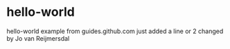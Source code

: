 # hello-world
hello-world example from guides.github.com
just added a line or 2
changed by Jo van Reijmersdal
